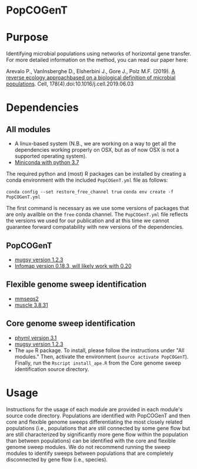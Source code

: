 # PopCOGenT

# Purpose
Identifying microbial populations using networks of horizontal gene transfer. For more detailed information on the method, you can read our paper here: 

Arevalo P., VanInsberghe D., Elsherbini J., Gore J., Polz M.F. (2019). [A reverse ecology approachbased on a biological definition of microbial populations](https://linkinghub.elsevier.com/retrieve/pii/S0092867419307366). Cell, 178(4).doi:10.1016/j.cell.2019.06.03

# Dependencies

## All modules
* A linux-based system (N.B., we are working on a way to get all the dependencies working properly on OSX, but as of now OSX is not a supported operating system).
* [Miniconda with python 3.7](https://docs.conda.io/en/latest/miniconda.html)

The required python and (most) R packages can be installed by creating a conda environment with the included `PopCOGenT.yml` file as follows:

`conda config --set restore_free_channel true`
`conda env create -f PopCOGenT.yml`

The first command is necessary as we use some versions of packages that are only availble on the `free` conda channel. The `PopCOGenT.yml` file reflects the versions we used for our publication and at this time we cannot guarantee forward compatability with new versions of the dependencies. 

## PopCOGenT

* [mugsy version 1.2.3](http://mugsy.sourceforge.net/)
* [Infomap version 0.18.3, will likely work with 0.20](https://www.mapequation.org/code.html#Installation)

## Flexible genome sweep identification
* [mmseqs2](https://github.com/soedinglab/MMseqs2)
* [muscle 3.8.31](https://www.drive5.com/muscle/)

## Core genome sweep identification
* [phyml version 3.1](http://www.atgc-montpellier.fr/phyml/versions.php)
* [mugsy version 1.2.3](http://mugsy.sourceforge.net/)
* The `ape` R package. To install, please follow the instructions under "All modules." Then, activate the environment (`source activate PopCOGenT`). Finally, run the `Rscript install_ape.R` from the Core genome sweep identification source directory.

# Usage

Instructions for the usage of each module are provided in each module's source code directory. Populations are identified with PopCOGenT and then core and flexible genome sweeps differentiating the most closely related populations (i.e., populations that are still connected by some gene flow but are still characterized by significantly more gene flow within the population than between populations) can be identified with the core and flexible genome sweep modules. We do not recommend running the sweep modules to identify sweeps between populations that are completely disconnected by gene flow (i.e., species). 
